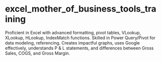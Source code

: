 # excel_mother_of_business_tools_training
Proficient in Excel with advanced formatting, pivot tables, VLookup, XLookup, HLookup, IndexMatch functions. Skilled in Power Query/Pivot for data modeling, referencing. Creates impactful graphs, uses Google effectively, understands P &amp; L statements, and differences between Gross Sales, COGS, and Gross Margin.
